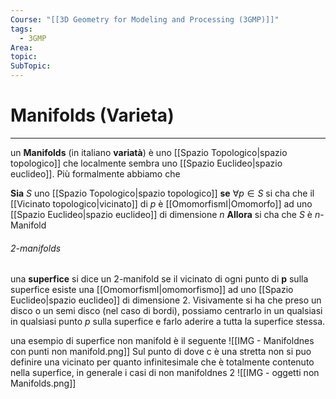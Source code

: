 ```yaml
---
Course: "[[3D Geometry for Modeling and Processing (3GMP)]]"
tags:
  - 3GMP
Area: 
topic: 
SubTopic: 
---
```


# Manifolds (Varieta)
---
un __Manifolds__ (in italiano __variatà__) è uno [[Spazio Topologico|spazio topologico]] che localmente sembra uno [[Spazio Euclideo|spazio euclideo]]. Più formalmente abbiamo che 

__Sia__ $S$ uno [[Spazio Topologico|spazio topologico]]
__se__ $\forall p \in S$ si cha che il [[Vicinato topologico|vicinato]] di $p$ è [[OmomorfismI|Omomorfo]] ad uno [[Spazio Euclideo|spazio euclideo]] di dimensione $n$
__Allora__ si cha che $S$ è $n$-Manifold



###### 2-manifolds
una __superfice__ si dice un $2$-manifold se il vicinato di ogni punto di $\boldsymbol{p}$ sulla superfice esiste una [[OmomorfismI|omomorfismo]] ad uno [[Spazio Euclideo|spazio euclideo]] di dimensione $2$. 
Visivamente si ha che preso un disco o un semi disco (nel caso di bordi), possiamo centrarlo in un qualsiasi in qualsiasi punto $p$ sulla superfice e farlo aderire a tutta la superfice stessa.

una esempio di superfice non manifold è il seguente
![[IMG - Manifoldnes con punti non manifold.png]]
Sul punto di dove c è una stretta non si puo definire una vicinato per quanto infinitesimale che è totalmente contenuto nella superfice, in generale i casi di non manifoldnes  2
![[IMG - oggetti non Manifolds.png]]